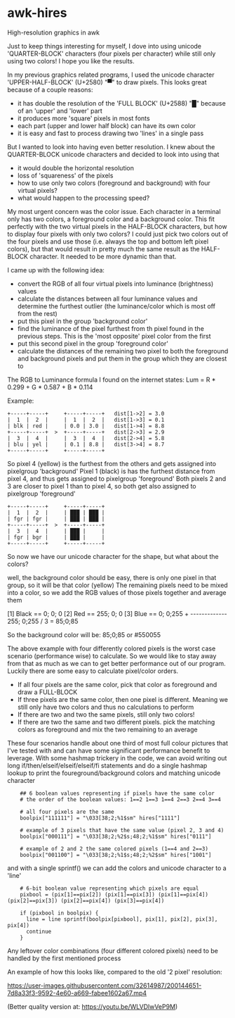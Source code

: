 # awk-hires
High-resolution graphics in awk

Just to keep things interesting for myself, I dove into using unicode 'QUARTER-BLOCK' characters (four pixels per character) while still only using two colors! I hope you like the results.


In my previous graphics related programs, I used the unicode character 'UPPER-HALF-BLOCK' (U+2580) "▀" to draw pixels. This looks great because of a couple reasons:
 - it has double the resolution of the 'FULL BLOCK' (U+2588) "█" because of an 'upper' and 'lower' part
 - it produces more 'square' pixels in most fonts
 - each part (upper and lower half block) can have its own color
 - it is easy and fast to process drawing two 'lines' in a single pass

But I wanted to look into having even better resolution. I knew about the QUARTER-BLOCK unicode characters and decided to look into using that
 - it would double the horizontal resolution
 - loss of 'squareness' of the pixels
 - how to use only two colors (foreground and background) with four virtual pixels?
 - what would happen to the processing speed?

My most urgent concern was the color issue. Each character in a terminal only has two colors, a foreground color and a background color. This fit perfectly with the two virtual pixels in the HALF-BLOCK characters, but how to display four pixels with only two colors?
I could just pick two colors out of the four pixels and use those (i.e. always the top and bottom left pixel colors), but that would result in pretty much the same result as the HALF-BLOCK character. It needed to be more dynamic than that.

I came up with the following idea:
 - convert the RGB of all four virtual pixels into luminance (brightness) values
 - calculate the distances between all four luminance values and determine the furthest outlier (the luminance/color which is most off from the rest)
 - put this pixel in the group 'background color'
 - find the luminance of the pixel furthest from th pixel found in the previous steps. This is the 'most opposite' pixel color from the first
 - put this second pixel in the group 'foreground color'
 - calculate the distances of the remaining two pixel to both the foreground and background pixels and put them in the group which they are closest to

The RGB to Luminance formula I found on the internet states: Lum = R * 0.299 + G * 0.587 + B * 0.114
 
Example:

    +-----+-----+     +-----+-----+   dist[1->2] = 3.0
    |  1  |  2  |     |  1  |  2  |   dist[1->3] = 0.1
    | blk | red |     | 0.0 | 3.0 |   dist[1->4] = 8.8
    +-----+-----+  >  +-----+-----+   dist[2->3] = 2.9
    |  3  |  4  |     |  3  |  4  |   dist[2->4] = 5.8
    | blu | yel |     | 0.1 | 8.8 |   dist[3->4] = 8.7
    +-----+-----+     +-----+-----+

So pixel 4 (yellow) is the furthest from the others and gets assigned into pixelgroup 'background'
Pixel 1 (black) is has the furthest distance from pixel 4, and thus gets assigned to pixelgroup 'foreground'
Both pixels 2 and 3 are closer to pixel 1 than to pixel 4, so both get also assigned to pixelgroup 'foreground'

    +-----+-----+     +-----+-----+
    |  1  |  2  |     | ███ | ███ |
    | fgr | fgr |     | ███ | ███ |
    +-----+-----+  >  +-----+-----+
    |  3  |  4  |     | ███ |     |
    | fgr | bgr |     | ███ |     |
    +-----+-----+     +-----+-----+

So now we have our unicode character for the shape, but what about the colors?

well, the background color should be easy, there is only one pixel in that group, so it will be that color (yellow)
The remaining pixels need to be mixed into a color, so we add the RGB values of those pixels together and average them

   [1] Black ==   0;  0;  0
   [2] Red   == 255;  0;  0
   [3] Blue  ==   0;  0;255 +
                -------------
                255;  0;255  / 3  = 85;0;85

So the background color will be: 85;0;85 or #550055


The above example with four differently colored pixels is the worst case scenario (performance wise) to calculate.
So we would like to stay away from that as much as we can to get better performance out of our program.
Luckily there are some easy to calculate pixel/color orders.

 - If all four pixels are the same color, pick that color as foreground and draw a FULL-BLOCK
 - If three pixels are the same color, then one pixel is different. Meaning we still only have two colors and thus no calculations to perform
 - If there are two and two the same pixels, still only two colors!
 - If there are two the same and two different pixels. pick the matching colors as foreground and mix the two remaining to an average

These four scenarios handle about one third of most full colour pictures that I've tested with and can have some significant performance benefit to leverage. With some hashmap trickery in the code, we can avoid writing out long if/then/elseif/elseif/elseif/fi statements and do a single hashmap lookup to print the foureground/background colors and matching unicode character

```
    ## 6 boolean values representing if pixels have the same color
    # the order of the boolean values: 1==2 1==3 1==4 2==3 2==4 3==4

    # all four pixels are the same
    boolpix["111111"] = "\033[38;2;%1$sm" hires["1111"]

    # example of 3 pixels that have the same value (pixel 2, 3 and 4)
    boolpix["000111"] = "\033[38;2;%2$s;48;2;%1$sm" hires["0111"]

    # example of 2 and 2 the same colored pixels (1==4 and 2==3)
    boolpix["001100"] = "\033[38;2;%1$s;48;2;%2$sm" hires["1001"]
```

and with a single sprintf() we can add the colors and unicode character to a 'line'
```
    # 6-bit boolean value representing which pixels are equal
    pixbool = (pix[1]==pix[2]) (pix[1]==pix[3]) (pix[1]==pix[4]) (pix[2]==pix[3]) (pix[2]==pix[4]) (pix[3]==pix[4])

    if (pixbool in boolpix) {
      line = line sprintf(boolpix[pixbool], pix[1], pix[2], pix[3], pix[4])
      continue
    }
```

Any leftover color combinations (four different colored pixels) need to be handled by the first mentioned process

An example of how this looks like, compared to the old '2 pixel' resolution:


https://user-images.githubusercontent.com/32614987/200144651-7d8a33f3-9592-4e60-a669-fabee1602a67.mp4


(Better quality version at: https://youtu.be/WLVDlwVeP9M)
